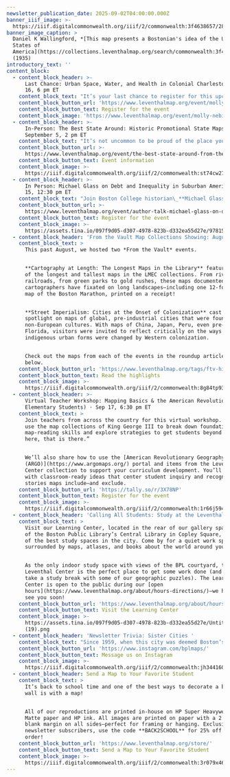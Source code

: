 ```yaml
---
newsletter_publication_date: 2025-09-02T04:00:00.000Z
banner_iiif_image: >-
  https://iiif.digitalcommonwealth.org/iiif/2/commonwealth:3f4638657/289,1213,3556,1344/,800/0/default.jpg
banner_image_caption: >
  Daniel K Wallingford, *[This map presents a Bostonian's idea of the United
  States of
  America](https://collections.leventhalmap.org/search/commonwealth:3f463864z)*
  (1935)
introductory_text: ''
content_block:
  - content_block_header: >-
      Last Chance: Urban Space, Water, and Health in Colonial Charleston · Sep
      16, 6 pm ET 
    content_block_text: "It’s your last chance to register for this upcoming virtual conversation in the [Brown Seminar on the Historical Geography of the American Revolutionary Era](https://www.leventhalmap.org/tags/richard-h.-brown-seminar/) with historian **Molly Nebiolo**.\n\nDr. Nebiolo\_will explore the colonial geography of Charleston with a focus on tidal creeks and other waterbodies—both those marked on maps of this period as well as those hidden in the cartographic record. These maps open up a new perspective on the history of health and environment in the eighteenth century colonial American city.\n\n*This program is part of the [American Revolutionary Geographies Online (ARGO)](https://www.argomaps.org) project.*\n"
    content_block_button_url: 'https://www.leventhalmap.org/event/molly-nebiolo-lecture/'
    content_block_button_text: Register for the event
    content_block_image: 'https://www.leventhalmap.org/event/molly-nebiolo-lecture/'
  - content_block_header: >-
      In-Person: The Best State Around: Historic Promotional State Maps ·
      September 5, 2 pm ET
    content_block_text: "It’s not uncommon to be proud of the place you live, but these maps take local pride to another level!\n\nIn this\_*From The Vault* program, we’ll take a look at promotional state maps from the 1890s to 1930s. Some of these maps use comedy to poke fun at the rest of the country, while others celebrate the history and triumphs of a region to capture the attention of a potential visitor. Each state does things a little differently, and we invite visitors to pose the question:\_*“What truly is the best state around?\"*\n"
    content_block_button_url: >-
      https://www.leventhalmap.org/event/the-best-state-around-from-the-vault-collections-showing/
    content_block_button_text: Event information
    content_block_image: >-
      https://iiif.digitalcommonwealth.org/iiif/2/commonwealth:st74cw27d/full/1600,/0/default.jpg
  - content_block_header: >-
      In Person: Michael Glass on Debt and Inequality in Suburban America · Oct
      15, 12:30 pm ET
    content_block_text: "Join Boston College historian\_**Michael Glass**\_for a conversation about his new book,\_*[Cracked Foundations: Debt and Inequality in Suburban America](https://www.pennpress.org/9781512828221/cracked-foundations/)*. The book explores how home mortgages and municipal bonds helped build postwar suburbs while also making them financially fragile, and how these tools entrenched disparities that still shape American life today. Glass will be in conversation with Harvard’s **Lizabeth Cohen**.\n\n***Lunch will be served and registration is required to attend.***\n"
    content_block_button_url: >-
      https://www.leventhalmap.org/event/author-talk-michael-glass-on-debt-and-inequality-in-suburban-america/
    content_block_button_text: Register for the event
    content_block_image: >-
      https://assets.tina.io/097f9d05-d307-4978-823b-d332ea55d27e/9781512828221.jpg
  - content_block_header: 'From the Vault Map Collections Showing: August Roundup'
    content_block_text: >
      This past August, we hosted two *From the Vault* events.


      **Cartography at Length: The Longest Maps in the Library** featured some
      of the longest and tallest maps in the LMEC collections. From rivers to
      railroads, from green parks to gold rushes, these maps documented how
      cartographers have fixated on long landscapes—including one 12-foot long
      map of the Boston Marathon, printed on a receipt! 


      **Street Imperialism: Cities at the Onset of Colonization** cast a
      spotlight on maps of global, pre-industrial cities that were founded by
      non-European cultures. With maps of China, Japan, Peru, even pre-colonial
      Florida, visitors were invited to reflect critically on the ways in which
      indigenous urban forms were changed by Western colonization.


      Check out the maps from each of the events in the roundup articles linked
      below.
    content_block_button_url: 'https://www.leventhalmap.org/tags/ftv-highlights/'
    content_block_button_text: Read the highlights
    content_block_image: >-
      https://iiif.digitalcommonwealth.org/iiif/2/commonwealth:8g84tp93w/328,2537,1591,2174/1200,/0/default.jpg
  - content_block_header: >-
      Virtual Teacher Workshop: Mapping Basics & the American Revolution (for
      Elementary Students) · Sep 17, 6:30 pm ET 
    content_block_text: >
      Join teachers from across the country for this virtual workshop. We will
      use the map collections of King George III to break down foundational
      map-reading skills and explore strategies to get students beyond “this is
      here, that is there.” 


      We’ll also share how to use the [American Revolutionary Geography Online
      (ARGO)](https://www.argomaps.org/) portal and items from the Leventhal
      Center collection to support your curriculum development. You’ll leave
      with classroom-ready ideas that center student inquiry and recognize whose
      stories maps include—and exclude.
    content_block_button_url: 'https://tally.so/r/3X78NP'
    content_block_button_text: Register for the event
    content_block_image: >-
      https://iiif.digitalcommonwealth.org/iiif/2/commonwealth:1r66j5942/6367,2684,1789,3005/1200,/0/default.jpg
  - content_block_header: 'Calling All Students: Study at the Leventhal Center!'
    content_block_text: >
      Visit our Learning Center, located in the rear of our gallery space inside
      of the Boston Public Library’s Central Library in Copley Square, for one
      of the best study spaces in the city. Come by for a quiet work space
      surrounded by maps, atlases, and books about the world around you.


      As the only indoor study space with views of the BPL courtyard, the
      Leventhal Center is the perfect place to get some work done (and maybe
      take a study break with some of our geographic puzzles). The Learning
      Center is open to the public during our [open
      hours](https://www.leventhalmap.org/about/hours-directions/)—we hope to
      see you soon!
    content_block_button_url: 'https://www.leventhalmap.org/about/hours-directions/'
    content_block_button_text: Visit the Learning Center
    content_block_image: >-
      https://assets.tina.io/097f9d05-d307-4978-823b-d332ea55d27e/Untitled
      (19).png
  - content_block_header: 'Newsletter Trivia: Sister Cities '
    content_block_text: "Since 1959, when this city was deemed Boston’s first Sister City, 12 other cities have  followed suit. What city was Boston’s first Sister City? (Hint: The Boston Children’s Museum has a gift currently on display from this partnership!)\n\n* Hong Kong, China\n* New Delhi, India\n* Kyoto, Japan\n* Busan, South Korea\n\nThe answer to last newsletter’s question about which Boston neighborhood is home to the only surviving stone ropewalk in the United States is Charlestown.\n\nCorrect answers will be included in a random draw—the winner will receive the next three\_[Map of the Month club](https://www.leventhalmap.org/donate/map-of-the-month/)\_postcards for free.\_**Congratulations to our last winner, Daniel!**  In order to enter, make sure you follow us on [Bluesky](https://bsky.app/profile/bplmaps.bsky.social),\_[Instagram](https://www.instagram.com/bplmaps/)\_or\_\n\n[Facebook](https://www.facebook.com/bplmaps)\_and direct message or email us the answer to the question. We’ll accept answers until **September 8 at 9 am ET.**\n"
    content_block_button_url: 'https://www.instagram.com/bplmaps/'
    content_block_button_text: Message us on Instagram
    content_block_image: >-
      https://iiif.digitalcommonwealth.org/iiif/2/commonwealth:jh344160s/429,474,4611,8401/1200,/0/default.jpg
  - content_block_header: Send a Map to Your Favorite Student
    content_block_text: >
      It’s back to school time and one of the best ways to decorate a blank dorm
      wall is with a map!


      All of our reproductions are printed in-house on HP Super Heavyweight Plus
      Matte paper and HP ink. All images are printed on paper with a 2 inch
      blank margin on all sides—perfect for framing or hanging. Exclusive to our
      newsletter subscribers, use the code **BACK2SCHOOL** for 25% off your
      order!
    content_block_button_url: 'https://www.leventhalmap.org/store/'
    content_block_button_text: Send a Map to Your Favorite Student
    content_block_image: >-
      https://iiif.digitalcommonwealth.org/iiif/2/commonwealth:3r079x46b/321,287,3665,3972/1200,/0/default.jpg
---
```


